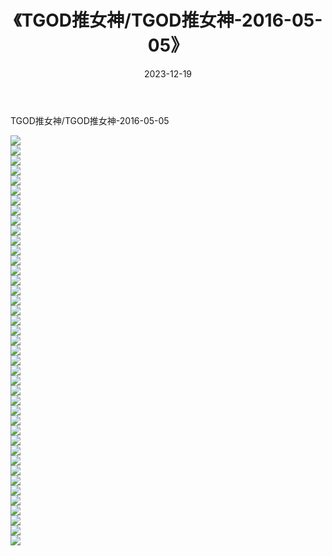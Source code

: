 ﻿---
layout: post
title:  《TGOD推女神/TGOD推女神-2016-05-05》
date:   2023-12-19
img: http://pic.660000.xyz/1:/网络美图/2021/TGOD推女神/TGOD推女神-2016-05-05/000.jpg
categories: [美女, 清纯, 唯美]
---

TGOD推女神/TGOD推女神-2016-05-05

 ![](http://pic.660000.xyz/1:/网络美图/2021/TGOD推女神/TGOD推女神-2016-05-05/001.jpg) <br>![](http://pic.660000.xyz/1:/网络美图/2021/TGOD推女神/TGOD推女神-2016-05-05/002.jpg) <br>![](http://pic.660000.xyz/1:/网络美图/2021/TGOD推女神/TGOD推女神-2016-05-05/003.jpg) <br>![](http://pic.660000.xyz/1:/网络美图/2021/TGOD推女神/TGOD推女神-2016-05-05/004.jpg) <br>![](http://pic.660000.xyz/1:/网络美图/2021/TGOD推女神/TGOD推女神-2016-05-05/005.jpg) <br>![](http://pic.660000.xyz/1:/网络美图/2021/TGOD推女神/TGOD推女神-2016-05-05/006.jpg) <br>![](http://pic.660000.xyz/1:/网络美图/2021/TGOD推女神/TGOD推女神-2016-05-05/007.jpg) <br>![](http://pic.660000.xyz/1:/网络美图/2021/TGOD推女神/TGOD推女神-2016-05-05/008.jpg) <br>![](http://pic.660000.xyz/1:/网络美图/2021/TGOD推女神/TGOD推女神-2016-05-05/009.jpg) <br>![](http://pic.660000.xyz/1:/网络美图/2021/TGOD推女神/TGOD推女神-2016-05-05/010.jpg) <br>![](http://pic.660000.xyz/1:/网络美图/2021/TGOD推女神/TGOD推女神-2016-05-05/011.jpg) <br>![](http://pic.660000.xyz/1:/网络美图/2021/TGOD推女神/TGOD推女神-2016-05-05/012.jpg) <br>![](http://pic.660000.xyz/1:/网络美图/2021/TGOD推女神/TGOD推女神-2016-05-05/013.jpg) <br>![](http://pic.660000.xyz/1:/网络美图/2021/TGOD推女神/TGOD推女神-2016-05-05/014.jpg) <br>![](http://pic.660000.xyz/1:/网络美图/2021/TGOD推女神/TGOD推女神-2016-05-05/015.jpg) <br>![](http://pic.660000.xyz/1:/网络美图/2021/TGOD推女神/TGOD推女神-2016-05-05/016.jpg) <br>![](http://pic.660000.xyz/1:/网络美图/2021/TGOD推女神/TGOD推女神-2016-05-05/017.jpg) <br>![](http://pic.660000.xyz/1:/网络美图/2021/TGOD推女神/TGOD推女神-2016-05-05/018.jpg) <br>![](http://pic.660000.xyz/1:/网络美图/2021/TGOD推女神/TGOD推女神-2016-05-05/019.jpg) <br>![](http://pic.660000.xyz/1:/网络美图/2021/TGOD推女神/TGOD推女神-2016-05-05/020.jpg) <br>![](http://pic.660000.xyz/1:/网络美图/2021/TGOD推女神/TGOD推女神-2016-05-05/021.jpg) <br>![](http://pic.660000.xyz/1:/网络美图/2021/TGOD推女神/TGOD推女神-2016-05-05/022.jpg) <br>![](http://pic.660000.xyz/1:/网络美图/2021/TGOD推女神/TGOD推女神-2016-05-05/023.jpg) <br>![](http://pic.660000.xyz/1:/网络美图/2021/TGOD推女神/TGOD推女神-2016-05-05/024.jpg) <br>![](http://pic.660000.xyz/1:/网络美图/2021/TGOD推女神/TGOD推女神-2016-05-05/025.jpg) <br>![](http://pic.660000.xyz/1:/网络美图/2021/TGOD推女神/TGOD推女神-2016-05-05/026.jpg) <br>![](http://pic.660000.xyz/1:/网络美图/2021/TGOD推女神/TGOD推女神-2016-05-05/027.jpg) <br>![](http://pic.660000.xyz/1:/网络美图/2021/TGOD推女神/TGOD推女神-2016-05-05/028.jpg) <br>![](http://pic.660000.xyz/1:/网络美图/2021/TGOD推女神/TGOD推女神-2016-05-05/029.jpg) <br>![](http://pic.660000.xyz/1:/网络美图/2021/TGOD推女神/TGOD推女神-2016-05-05/030.jpg) <br>![](http://pic.660000.xyz/1:/网络美图/2021/TGOD推女神/TGOD推女神-2016-05-05/031.jpg) <br>![](http://pic.660000.xyz/1:/网络美图/2021/TGOD推女神/TGOD推女神-2016-05-05/032.jpg) <br>![](http://pic.660000.xyz/1:/网络美图/2021/TGOD推女神/TGOD推女神-2016-05-05/033.jpg) <br>![](http://pic.660000.xyz/1:/网络美图/2021/TGOD推女神/TGOD推女神-2016-05-05/034.jpg) <br>![](http://pic.660000.xyz/1:/网络美图/2021/TGOD推女神/TGOD推女神-2016-05-05/035.jpg) <br>![](http://pic.660000.xyz/1:/网络美图/2021/TGOD推女神/TGOD推女神-2016-05-05/036.jpg) <br>![](http://pic.660000.xyz/1:/网络美图/2021/TGOD推女神/TGOD推女神-2016-05-05/037.jpg) <br>![](http://pic.660000.xyz/1:/网络美图/2021/TGOD推女神/TGOD推女神-2016-05-05/038.jpg) <br>![](http://pic.660000.xyz/1:/网络美图/2021/TGOD推女神/TGOD推女神-2016-05-05/039.jpg) <br>![](http://pic.660000.xyz/1:/网络美图/2021/TGOD推女神/TGOD推女神-2016-05-05/040.jpg) <br>![](http://pic.660000.xyz/1:/网络美图/2021/TGOD推女神/TGOD推女神-2016-05-05/041.jpg) <br>